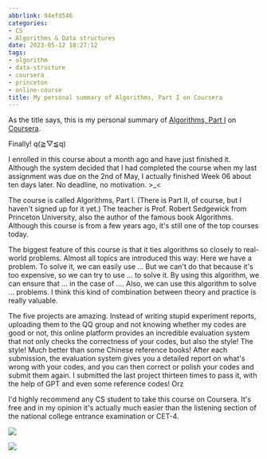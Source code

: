 ```yaml
---
abbrlink: 94efd546
categories:
- CS
- Algorithms & Data structures
date: 2023-05-12 18:27:12
tags:
- algorithm
- data-structure
- coursera
- princeton
- online-course
title: My personal summary of Algorithms, Part I on Coursera
---
```


As the title says, this is my personal summary of [Algorithms, Part I](https://www.coursera.org/learn/algorithms-part1) on [Coursera](https://www.coursera.org).

<!--more-->

Finally! q(≧▽≦q)

I enrolled in this course about a month ago and have just finished it. Although the system decided that I had completed the course when my last assignment was due on the 2nd of May, I actually finished Week 06 about ten days later. No deadline, no motivation. >\_<

The course is called Algorithms, Part I. (There is Part II, of course, but I haven't signed up for it yet.) The teacher is Prof. Robert Sedgewick from Princeton University, also the author of the famous book Algorithms. Although this course is from a few years ago, it's still one of the top courses today.

The biggest feature of this course is that it ties algorithms so closely to real-world problems. Almost all topics are introduced this way: Here we have a problem. To solve it, we can easily use ... But we can't do that because it's too expensive, so we can try to use ... to solve it. By using this algorithm, we can ensure that ... in the case of .... Also, we can use this algorithm to solve ... problems. I think this kind of combination between theory and practice is really valuable.

The five projects are amazing. Instead of writing stupid experiment reports, uploading them to the QQ group and not knowing whether my codes are good or not, this online platform provides an incredible evaluation system that not only checks the correctness of your codes, but also the style! The style! Much better than some Chinese reference books! After each submission, the evaluation system gives you a detailed report on what's wrong with your codes, and you can then correct or polish your codes and submit them again. I submitted the last project thirteen times to pass it, with the help of GPT and even some reference codes! Orz

I'd highly recommend any CS student to take this course on Coursera. It's free and in my opinion it's actually much easier than the listening section of the national college entrance examination or CET-4.

![](https://b316f18.webp.li/blog-imgs/cs/algorithms%20&%20data%20structures/my-personal-summary-of-algorithms-part-i-on-coursera/1.png)

![](https://b316f18.webp.li/blog-imgs/cs/algorithms%20&%20data%20structures/my-personal-summary-of-algorithms-part-i-on-coursera/2.png)